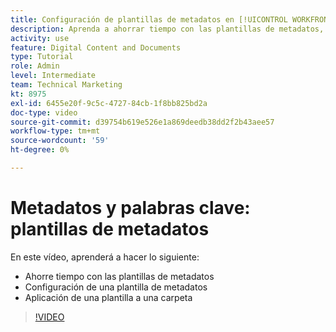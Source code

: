```yaml
---
title: Configuración de plantillas de metadatos en [!UICONTROL WORKFRONT DAM]
description: Aprenda a ahorrar tiempo con las plantillas de metadatos, a configurarlas y a aplicarlas a una carpeta de [!UICONTROL WORKFRONT DAM].
activity: use
feature: Digital Content and Documents
type: Tutorial
role: Admin
level: Intermediate
team: Technical Marketing
kt: 8975
exl-id: 6455e20f-9c5c-4727-84cb-1f8bb825bd2a
doc-type: video
source-git-commit: d39754b619e526e1a869deedb38dd2f2b43aee57
workflow-type: tm+mt
source-wordcount: '59'
ht-degree: 0%

---
```


# Metadatos y palabras clave: plantillas de metadatos

En este vídeo, aprenderá a hacer lo siguiente:

* Ahorre tiempo con las plantillas de metadatos
* Configuración de una plantilla de metadatos
* Aplicación de una plantilla a una carpeta

>[!VIDEO](https://video.tv.adobe.com/v/335238/?quality=12)
